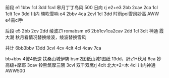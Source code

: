 前段
e1 1bbv 1cl 3dd 1cvl 皋月丁丁岛风 500 日向 rj
e2+e3  2bb 2cav 2ca 1cl 1clt 1cv 3dd 川内 晓吹雪响
e4 2bbv 4ca 2cvl 1cl 3dd 时雨poi雪风妙高 AWW
e4需ci手

后段
e5 2bb 2cv 2dd 绫波Z1 romabsm
e6 2bb1cv1ca2cav 2dd 1cl 3clt  神通 霞大潮
秋月看情况替换绫波，绫波替换雪风

共计
6bb3bbv 13dd 3cvl 4cv 4clt 4cl 4cav 7ca

bb+bbv 4傻4低速 扶桑山城伊势 bsm2图纸山城1图纸
13dd，肝z1+秋月 
6ca 妙高级+摩耶
3cav 铃熊筑摩三隈
3cvl 双千双鹰rj
4clt 北大*2+木
4cl 川内神通AWW500
